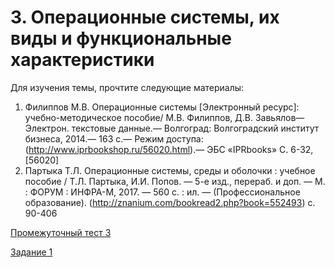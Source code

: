 # 3. Операционные системы, их виды и функциональные характеристики
Для изучения темы, прочтите следующие материалы:

1. Филиппов М.В. Операционные системы [Электронный ресурс]: учебно-методическое пособие/ М.В. Филиппов, Д.В. Завьялов— Электрон. текстовые данные.— Волгоград: Волгоградский институт бизнеса, 2014.— 163 c.— Режим доступа: (http://www.iprbookshop.ru/56020.html).— ЭБС «IPRbooks» С. 6-32, [56020]
2. Партыка Т.Л. Операционные системы, среды и оболочки : учебное пособие / Т.Л. Партыка, И.И. Попов. — 5-е изд., перераб. и доп. — М. : ФОРУМ : ИНФРА-М, 2017. — 560 с. : ил. — (Профессиональное образование). (http://znanium.com/bookread2.php?book=552493) с. 90-406

<a href="https://edu.rosdistant.ru/mod/quiz/view.php?id=32256" target="_blank">Промежуточный тест 3</a>

<a href="https://edu.rosdistant.ru/mod/assign/view.php?id=44306" target="_blank">Задание 1</a>